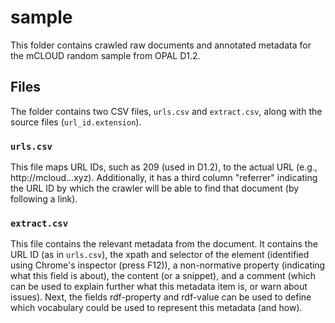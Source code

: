 # sample

This folder contains crawled raw documents and annotated metadata for the mCLOUD random sample from OPAL D1.2.

## Files

The folder contains two CSV files, `urls.csv` and `extract.csv`, along with the source files (`url_id.extension`).

### `urls.csv`

This file maps URL IDs, such as 209 (used in D1.2), to the actual URL (e.g., http://mcloud...xyz). Additionally, it has a third column "referrer" indicating the URL ID by which the crawler will be able to find that document (by following a link).

### `extract.csv`

This file contains the relevant metadata from the document. It contains the URL ID (as in `urls.csv`), the xpath and selector of the element (identified using Chrome's inspector (press F12)), a non-normative property (indicating what this field is about), the content (or a snippet), and a comment (which can be used to explain further what this metadata item is, or warn about issues). Next, the fields rdf-property and rdf-value can be used to define which vocabulary could be used to represent this metadata (and how).

